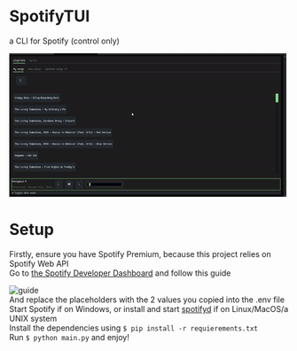 # SpotifyTUI
a CLI for Spotify (control only)  
  
![demo video of spotifytui](https://github.com/mgytr/SpotifyCLI/blob/main/demo.gif)

# Setup
Firstly, ensure you have Spotify Premium, because this project relies on Spotify Web API  
Go to [the Spotify Developer Dashboard](https://developer.spotify.com/dashboard) and follow this guide  
  
![guide](https://github.com/user-attachments/assets/e15e40bb-bf15-4e14-a2a6-863688efcd02)  
And replace the placeholders with the 2 values you copied into the .env file  
Start Spotify if on Windows, or install and start [spotifyd](https://github.com/Spotifyd/spotifyd) if on Linux/MacOS/a UNIX system  
Install the dependencies using `$ pip install -r requierements.txt`  
Run `$ python main.py` and enjoy!  
